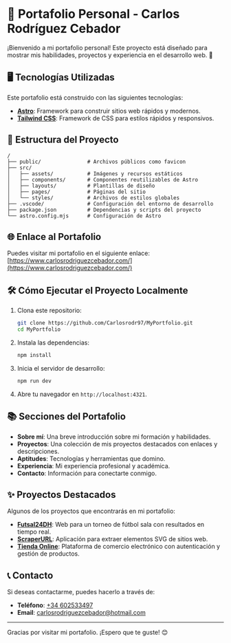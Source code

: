 # 🌟 Portafolio Personal - Carlos Rodríguez Cebador

¡Bienvenido a mi portafolio personal! Este proyecto está diseñado para mostrar mis habilidades, proyectos y experiencia en el desarrollo web. 🚀

## 🖥️ Tecnologías Utilizadas

Este portafolio está construido con las siguientes tecnologías:

- **[Astro](https://astro.build/)**: Framework para construir sitios web rápidos y modernos.
- **[Tailwind CSS](https://tailwindcss.com/)**: Framework de CSS para estilos rápidos y responsivos.

## 📂 Estructura del Proyecto

```text
/
├── public/               # Archivos públicos como favicon
├── src/
│   ├── assets/           # Imágenes y recursos estáticos
│   ├── components/       # Componentes reutilizables de Astro
│   ├── layouts/          # Plantillas de diseño
│   ├── pages/            # Páginas del sitio
│   └── styles/           # Archivos de estilos globales
├── .vscode/              # Configuración del entorno de desarrollo
├── package.json          # Dependencias y scripts del proyecto
└── astro.config.mjs      # Configuración de Astro
```

## 🌐 Enlace al Portafolio

Puedes visitar mi portafolio en el siguiente enlace:  
[https://www.carlosrodriguezcebador.com/](https://www.carlosrodriguezcebador.com/)

## 🛠️ Cómo Ejecutar el Proyecto Localmente

1. Clona este repositorio:
   ```sh
   git clone https://github.com/Carlosrodr97/MyPortfolio.git
   cd MyPortfolio
   ```

2. Instala las dependencias:
   ```sh
   npm install
   ```

3. Inicia el servidor de desarrollo:
   ```sh
   npm run dev
   ```

4. Abre tu navegador en `http://localhost:4321`.

## 📚 Secciones del Portafolio

- **Sobre mí**: Una breve introducción sobre mi formación y habilidades.
- **Proyectos**: Una colección de mis proyectos destacados con enlaces y descripciones.
- **Aptitudes**: Tecnologías y herramientas que domino.
- **Experiencia**: Mi experiencia profesional y académica.
- **Contacto**: Información para conectarte conmigo.

## ✨ Proyectos Destacados

Algunos de los proyectos que encontrarás en mi portafolio:

- **[Futsal24DH](https://futsal24-dh.vercel.app/)**: Web para un torneo de fútbol sala con resultados en tiempo real.
- **[ScraperURL](https://scraper-url.vercel.app/)**: Aplicación para extraer elementos SVG de sitios web.
- **[Tienda Online](https://tienda-online-pearl.vercel.app/)**: Plataforma de comercio electrónico con autenticación y gestión de productos.

## 📞 Contacto

Si deseas contactarme, puedes hacerlo a través de:

- **Teléfono**: [+34 602533497](tel:+34602533497)
- **Email**: [carlosrodriguezcebador@hotmail.com](mailto:carlosrodriguezcebador@hotmail.com)

---

Gracias por visitar mi portafolio. ¡Espero que te guste! 😊
